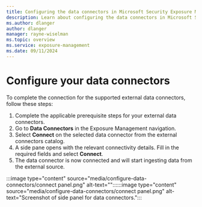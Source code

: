 ```yaml
---
title: Configuring the data connectors in Microsoft Security Exposure Management
description: Learn about configuring the data connectors in Microsoft Security Exposure Management.
ms.author: dlanger
author: dlanger
manager: rayne-wiselman
ms.topic: overview
ms.service: exposure-management
ms.date: 09/11/2024
---
```


# Configure your data connectors

To complete the connection for the supported external data connectors, follow these steps:

1. Complete the applicable prerequisite steps for your external data connectors.
1. Go to **Data Connectors** in the Exposure Management navigation.
1. Select **Connect** on the selected data connector from the external connectors catalog.
1. A side pane opens with the relevant connectivity details. Fill in the required fields and select **Connect**.
1. The data connector is now connected and will start ingesting data from the external source.


:::image type="content" source="media/configure-data-connectors/connect panel.png" alt-text=""::::::image type="content" source="media/configure-data-connectors/connect panel.png" alt-text="Screenshot of side panel for data connectors.":::